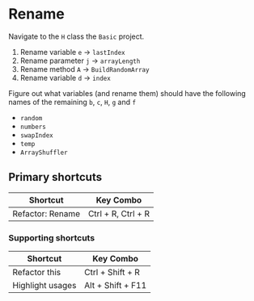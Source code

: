 # Rename

Navigate to the `H` class the `Basic` project.

1. Rename variable `e` -> `lastIndex`
2. Rename parameter `j` -> `arrayLength`
3. Rename method `A` -> `BuildRandomArray`
4. Rename variable `d` -> `index`

Figure out what variables (and rename them) should have the following names of the remaining `b`, `c`, `H`, `g` and `f`

* `random`
* `numbers`
* `swapIndex`
* `temp`
* `ArrayShuffler`

## Primary shortcuts

Shortcut | Key Combo
--- | ---
Refactor: Rename | Ctrl + R, Ctrl + R

### Supporting shortcuts

Shortcut | Key Combo
--- | ---
Refactor this | Ctrl + Shift + R
Highlight usages | Alt + Shift + F11